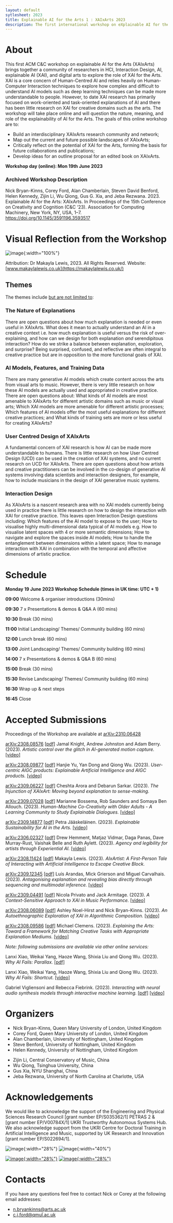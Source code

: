```yaml
---
layout: default
sytlesheet: 2023
title: Explainable AI for the Arts 1 : XAIxArts 2023
description: The first international workshop on eXplainable AI for the Arts at the ACM Creativity and Cognition Conference 2023.
---
```


<!-- <center>
<h1 style="font-weight: bold;">About</h1>
</center> -->


# **About**
This first ACM C&C workshop on explainable AI for the Arts (XAIxArts) brings together a community of researchers in HCI, Interaction Design, AI, explainable AI (XAI), and digital arts to explore the role of XAI for the Arts. XAI is a core concern of Human-Centred AI and relies heavily on Human-Computer Interaction techniques to explore how complex and difficult to understand AI models such as deep learning techniques can be made more understandable to people. However, to date XAI research has primarily focused on work-oriented and task-oriented explanations of AI and there has been little research on XAI for creative domains such as the arts. 
The workshop will take place online and will question the nature, meaning, and role of the explainability of AI for the Arts. The goals of this online workshop are to:
* Build an interdisciplinary XAIxArts research community and network;
* Map out the current and future possible landscapes of XAIxArts;
* Critically reflect on the potential of XAI for the Arts, forming the basis for future collaborations and publications;
* Develop ideas for an outline proposal for an edited book on XAIxArts.

**Workshop day (online): Mon 19th June 2023**

<h3 id="archived-workshop-description">Archived Workshop Description</h3>

<p>Nick Bryan-Kinns, Corey Ford, Alan Chamberlain, Steven David Benford, Helen Kennedy, Zijin Li, Wu Qiong, Gus G. Xia, and Jeba Rezwana. 2023. Explainable AI for the Arts: XAIxArts. In Proceedings of the 15th Conference on Creativity and Cognition (C&amp;C ‘23). Association for Computing Machinery, New York, NY, USA, 1–7. <a href="https://doi.org/10.1145/3591196.3593517">https://doi.org/10.1145/3591196.3593517</a></p>


# **Visual Reflection from the Workshop**

![image](./assets/archives/xaixarts_makayla.jpeg){:width="100%"}

Attribution: Dr Makayla Lewis, 2023. All Rights Reserved. Website: [www.makaylalewis.co.uk](https://makaylalewis.co.uk/)

## **Themes**

The themes include <u>but are not limited to</u>:
### The Nature of Explanations
There are open questions about how much explanation is needed or even useful in XAIxArts. What does it mean to actually understand an AI in a creative context i.e. how much explanation is useful versus the risk of over-explaining, and how can we design for both explanation *and* serendipitous interaction? How do we strike a balance between explanation, exploration, and surprise? Being surprised, confused, and reflective are often integral to creative practice but are in opposition to the more functional goals of XAI.

### AI Models, Features, and Training Data
There are many generative AI models which create content across the arts from visual arts to music. However, there is very little research on how these AI models are actually used and appropriated in creative practice. There are open questions about: What kinds of AI models are most amenable to XAIxArts for different artistic domains such as music or visual arts; Which XAI models are more amenable for different artistic processes; Which features of AI models offer the most useful explanations for different creative practices; and What kinds of training sets are more or less useful for creating XAIxArts? 

### User Centred Design of XAIxArts
A fundamental concern of XAI research is how AI can be made more understandable to humans. There is little research on how User Centred Design (UCD) can be used in the creation of XAI systems, and no current research on UCD for XAIxArts. There are open questions about how artists and creative practitioners can be involved in the co-design of generative AI systems involving data scientists and interaction designers, for example, how to include musicians in the design of XAI generative music systems. 

### Interaction Design
As XAIxArts is a nascent research area with no XAI models currently being used in practice there is little research on how to design the interaction with XAI for creative practice. This leaves open Interaction Design questions including: Which features of the AI model to expose to the user; How to visualise highly multi-dimensional data typical of AI models e.g. How to visualise latent spaces with 4 or more semantic dimensions; How to navigate and explore the spaces inside AI models; How to handle the entanglement between dimensions within a latent space; How to manage interaction with XAI in combination with the temporal and affective dimensions of artistic practice. 

# **Schedule**
**Monday 19 June 2023 Workshop Schedule (times in UK time: UTC + 1)**

**09:00** Welcome & organiser introductions (30mins)

**09:30** 7 x Presentations & demos & Q&A A (60 mins)

**10:30** Break (30 mins)

**11:00** Initial Landscaping/ Themes/ Community building (60 mins)

**12:00** Lunch break (60 mins)

**13:00** Joint Landscaping/ Themes/ Community building (60 mins)

**14:00** 7 x Presentations & demos & Q&A B (60 mins)

**15:00** Break (30 mins)

**15:30** Revise Landscaping/ Themes/ Community building (60 mins)

**16:30** Wrap up & next steps

**16:45** Close


# **Accepted Submissions**

<p>Proceedings of the Workshop are available at <a href = "http://arxiv.org/abs/2310.06428">arXiv:2310.06428</a></p>
      
<p><a href = "http://arxiv.org/abs/2308.08576">arXiv:2308.08576</a> <a href = "https://arxiv.org/pdf/2308.08576.pdf">[pdf]</a> Jamal Knight, Andrew Johnston and Adam Berry. (2023). <i>Artistic control over the glitch in AI-generated motion capture.</i> <a href="https://xaixarts.github.io/accepted-2023/video/Knight-XAIxArts-2023-Video.mp4">[video]</a></p>

<p><a href = "https://arxiv.org/abs/2308.09877">arXiv:2308.09877</a> <a href = "https://arxiv.org/pdf/2308.09877.pdf">[pdf]</a> Hanjie Yu, Yan Dong and Qiong Wu. (2023). <i>User-centric AIGC products: Explainable Artificial Intelligence and AIGC products.</i> <a href="https://xaixarts.github.io/accepted-2023/video/Yu-XAIxArts-2023-Video.mp4">[video]</a></p>

<p><a href = "https://arxiv.org/abs/2309.06227">arXiv:2309.06227</a> <a href = "https://arxiv.org/pdf/2309.06227.pdf">[pdf]</a> Cheshta Arora and Debarun Sarkar. (2023). <i>The Injunction of XAIxArt: Moving beyond explanation to sense-making.</i></p>

<p><a href = "https://arxiv.org/abs/2309.07028">arXiv:2309.07028</a> <a href = "https://arxiv.org/pdf/2309.07028.pdf">[pdf]</a> Marianne Bossema, Rob Saunders and Somaya Ben Allouch. (2023). <i>Human-Machine Co-Creativity with Older Adults - A Learning Community to Study Explainable Dialogues.</i> <a href="https://xaixarts.github.io/accepted-2023/video/Bossema-XAIxArts-2023-Video.mp4">[video]</a></p>

<p><a href = "https://arxiv.org/abs/2309.14877">arXiv:2309.14877</a> <a href = "https://arxiv.org/pdf/2309.14877.pdf">[pdf]</a> Petra J&auml;&auml;skel&auml;inen. (2023). <i>Explainable Sustainability for AI in the Arts.</i> <a href="https://xaixarts.github.io/accepted-2023/video/Jaaskelainen-XAIxArts-2023-Video.mp4">[video]</a></p>

<p><a href = "https://arxiv.org/abs/2306.02327">arXiv:2306.02327</a> <a href = "https://arxiv.org/pdf/2306.02327.pdf">[pdf]</a> Drew Hemment, Matjaz Vidmar, Daga Panas, Dave Murray-Rust, Vaishak Belle and Ruth Aylett. (2023). <i>Agency and legibility for artists through Experiential AI.</i> <a href="https://xaixarts.github.io/accepted-2023/video/Hemment-XAIxArts-2023-Video.mp4">[video]</a></p>

<p><a href = "http://arxiv.org/abs/2308.11424">arXiv:2308.11424</a> <a href = "http://arxiv.org/pdf/2308.11424.pdf">[pdf]</a> Makayla Lewis. (2023). <i>AIxArtist: A First-Person Tale of Interacting with Artificial Intelligence to Escape Creative Block.</i></p>

<p><a href = "http://arxiv.org/abs/2309.12345">arXiv:2309.12345</a> <a href = "http://arxiv.org/pdf/2309.12345.pdf">[pdf]</a> Lu&iacute;s Arandas, Mick Grierson and Miguel Carvalhais. (2023). <i>Antagonising explanation and revealing bias directly through sequencing and multimodal inference.</i> <a href="https://xaixarts.github.io/accepted-2023/video/Arandas-XAIxArts-2023-Video.mp4">[video]</a></p>

<p><a href = "http://arxiv.org/abs/2309.04491">arXiv:2309.04491</a> <a href = "http://arxiv.org/pdf/2309.04491.pdf">[pdf]</a> Nicola Privato and Jack Armitage. (2023). <i>A Context-Sensitive Approach to XAI in Music Performance.</i> <a href="https://xaixarts.github.io/accepted-2023/video/Privato-XAIxArts-2023-Video.mp4">[video]</a></p>

<p><a href = "https://arxiv.org/abs/2308.06089">arXiv:2308.06089</a> <a href = "https://arxiv.org/pdf/2308.06089.pdf">[pdf]</a> Ashley Noel-Hirst and Nick Bryan-Kinns. (2023). <i>An Autoethnographic Exploration of XAI in Algorithmic Composition.</i> <a href="https://xaixarts.github.io/accepted-2023/video/Noel-Hirst-XAIxArts-2023-Video.mp4">[video]</a></p>

<p><a href = "https://arxiv.org/abs/2308.09586">arXiv:2308.09586</a> <a href = "https://arxiv.org/pdf/2308.09586.pdf">[pdf]</a> Michael Clemens. (2023). <i>Explaining the Arts: Toward a Framework for Matching Creative Tasks with Appropriate Explanation Mediums.</i> <a href="https://xaixarts.github.io/accepted-2023/video/Clemens-XAIxArts-2023-Video.mp4">[video]</a></p>

<p><i>Note: following submissions are available via other online services:</i></p>

<p>Lanxi Xiao, Weikai Yang, Haoze Wang, Shixia Liu and Qiong Wu. (2023). <i>Why AI Fails: Parallax.</i> <a href="https://xaixarts.github.io/accepted-2023/Xiao-XAIxArts-2023-Parallax-Paper.pdf">[pdf]</a></p>

<p>Lanxi Xiao, Weikai Yang, Haoze Wang, Shixia Liu and Qiong Wu. (2023). <i>Why AI Fails: Shortcut.</i> <a href="https://xaixarts.github.io/accepted-2023/video/Xiao-XAIxArts-2023-Video.mp4">[video]</a></p>

<p>Gabriel Vigliensoni and Rebecca Fiebrink. (2023). <i>Interacting with neural audio synthesis models through interactive machine learning.</i> <a href="https://xaixarts.github.io/accepted-2023/Vigliensoni-XAIxArts-2023-Paper.pdf">[pdf]</a> <a href="https://xaixarts.github.io/accepted-2023/video/Vigliensoni-XAIxArts-2023-Video.mp4">[video]</a></p>
   
<!-- # **Call for Participation**

To participate in the workshop please submit either A) a position paper, B) a short video, or C) a pictorial. Your submission should tell us about your XAI and/or Arts research and practice addressing the themes and open questions on the workshop website. Submission requirements are:

* **A) Position paper**\
Papers should be submitted to [the EasyChair submission system](https://easychair.org/conferences/?conf=xaixarts2023) as a PDF in the ACM SIGCHI submission template format [(SIGCHI ACM new, standardized single-column format)](https://www.acm.org/publications/proceedings-template) and a maximum of 3 pages in length. Note that Microsoft Word users should use the interim template. Papers do not need to be anonymised (in LaTex use the command \documentclass[manuscript,review]).

* **B) Short video**\
Upload your video (maximum 5 minutes) to a file transfer site such as WeTransfer and submit a PDF document to the [EasyChair submission system](https://easychair.org/conferences/?conf=xaixarts2023) stating that this is a video submission and providing the URL to download your video. Note that videos cannot be uploaded directly to the EasyChair system. Please ensure that the download link is valid until at least 8 May 2023. Please complete all sections of the EasyChair submission system including providing a Title and Abstract to briefly describe the content of your video.

* **C) Pictorial**\
Pictorials should be submitted to [EasyChair](https://easychair.org/conferences/?conf=xaixarts2023) using the C&C 2023 Pictorials template (for [inDesign](https://www.dropbox.com/s/53hzdfb9h8naa6w/ACMCC_2023_Pictorials_inDesign_Template_Folder.zip?dl=0), [Word](https://www.dropbox.com/scl/fi/n4dyx6f0uxhjmreg06crj/ACMCC_2023_Pictorials_WORD_Template.docx?dl=0&rlkey=hzc484kst04ey840e2wt1phd8) or [Powerpoint](https://www.dropbox.com/scl/fi/lvjoa01tefthnji58u7t8/ACMCC_2023_Pictorials_PowerPoint_Template.pptx?dl=0&rlkey=79j6hfipqaxkjukxbsues8u8n)), maximum 5 pages PDF. Maximum file size 50MB. Include the submission's title, author(s) and their affiliation(s), and a 150-word abstract on the first page. In keeping with C&C Pictorial submissions, additional written sections such as Introduction, Conclusion, Discussion, Acknowledgements, and References are *optional*. The submission should focus on an annotated visual composition and use the format creatively. Examples can be found on the [C&C 2023 website](https://cc.acm.org/2023/pictorials/). Please complete all sections of the EasyChair submission system, including a Title and Abstract.  


Participants will be selected based on the quality of their contribution to the debate about XAIxArts with a view to creating a balance of topics in the workshop. Papers and videos will be made available on the workshop website prior to the workshop and copyright is retained by authors. The workshop will take place online with the option for hybrid participation where appropriate. 


<!-- Accepted participants will need to register for our workshop via the ACM Creativity and Cognition 2023 conference website. -->

<!-- Please note that at least one author of each accepted position paper must attend the workshop and that all participants must register for both the workshop and the ACM Creativity and Cognition 2023 conference via the conference website.

Important information: 
* Submissions due: Tue 2nd May 2023 (deadline extended to allow for video and pictorial submissions)
* Participants notified of acceptance: Mon 8th May 2023
* Workshop day (online): Mon 19th June 2023 -->

# **Organizers**
* Nick Bryan-Kinns, Queen Mary University of London, United Kingdom
* Corey Ford, Queen Mary University of London, United Kingdom
* Alan Chamberlain, University of Nottingham, United Kingdom
* Steve Benford, University of Nottingham, United Kingdom
* Helen Kennedy, University of Nottingham, United Kingdom
<!-- * Sid Fels, University of British Columbia, Canada -->
* Zijin Li, Central Conservatory of Music, China
* Wu Qiong, Tsinghua University, China
* Gus Xia, NYU Shanghai, China
* Jeba Rezwana, University of North Carolina at Charlotte, USA

# **Acknowledgements**
We would like to acknowledge the support of the Engineering and Physical Sciences Research Council [grant number EP/S035362/1] PETRAS 2 & [grant number EP/V00784X/1] UKRI Trustworthy Autonomous Systems Hub. We also acknowledge support from the UKRI Centre for Doctoral Training in Artificial Intelligence and Music, supported by UK Research and Innovation [grant number EP/S022694/1].

![image](./assets/logos/PETRAS_logo_article.jpg){:width="28%"} ![image](./assets/logos/tas_logo.png){:width="40%"} 

[![image](./assets/logos/AIM_LOGO.png){:width="28%"}](https://www.aim.qmul.ac.uk/) [![image](./assets/logos/Stahr_logo.jpeg){:width="28%"}](https://www.stahrc.org)



# **Contacts**
If you have any questions feel free to contact Nick or Corey at the following email addresses:
- n.bryankinns@arts.ac.uk  
- c.j.ford@qmul.ac.uk
